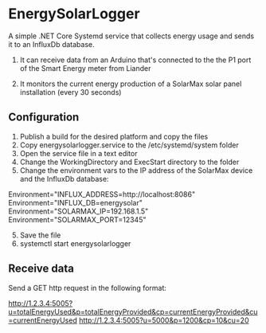 ﻿# EnergySolarLogger

A simple .NET Core Systemd service that collects energy usage and sends it to an InfluxDb database.

1. It can receive data from an Arduino that's connected to the the P1 port of the Smart Energy meter from Liander

2. It monitors the current energy production of a SolarMax solar panel installation (every 30 seconds)


## Configuration

1. Publish a build for the desired platform and copy the files
1. Copy energysolarlogger.service to the /etc/systemd/system folder
2. Open the service file in a text editor
3. Change the WorkingDirectory and ExecStart directory to the folder
4. Change the environment vars to the IP address of the SolarMax device and the InfluxDb database:

Environment="INFLUX_ADDRESS=http://localhost:8086"
Environment="INFLUX_DB=energysolar"
Environment="SOLARMAX_IP=192.168.1.5"
Environment="SOLARMAX_PORT=12345"

5. Save the file
6. systemctl start energysolarlogger

## Receive data

Send a GET http request in the following format:

http://1.2.3.4:5005?u=totalEnergyUsed&p=totalEnergyProvided&cp=currentEnergyProvided&cu=currentEnergyUsed
http://1.2.3.4:5005?u=5000&p=1200&cp=10&cu=20
